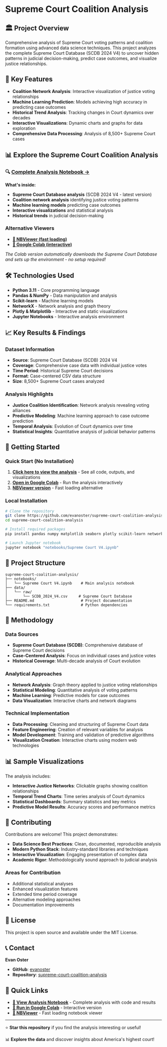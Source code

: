 # Supreme Court Coalition Analysis

## 🏛️ Project Overview

Comprehensive analysis of Supreme Court voting patterns and coalition formation using advanced data science techniques. This project analyzes the complete Supreme Court Database (SCDB 2024 V4) to uncover hidden patterns in judicial decision-making, predict case outcomes, and visualize justice relationships.

## 🎯 Key Features

- **Coalition Network Analysis**: Interactive visualization of justice voting relationships
- **Machine Learning Prediction**: Models achieving high accuracy in predicting case outcomes  
- **Historical Trend Analysis**: Tracking changes in Court dynamics over decades
- **Interactive Visualizations**: Dynamic charts and graphs for data exploration
- **Comprehensive Data Processing**: Analysis of 8,500+ Supreme Court cases

## 📊 Explore the Supreme Court Coalition Analysis

### 🔍 [Complete Analysis Notebook →](notebooks/Supreme%20Court%20V4.ipynb)

**What's inside:**
- **Supreme Court Database analysis** (SCDB 2024 V4 - latest version)
- **Coalition network analysis** identifying justice voting patterns
- **Machine learning models** predicting case outcomes
- **Interactive visualizations** and statistical analysis
- **Historical trends** in judicial decision-making

### Alternative Viewers
- **[📖 NBViewer (fast loading)](https://nbviewer.org/github/evanoster/supreme-court-coalition-analysis/blob/main/notebooks/Supreme%20Court%20V4.ipynb)**
- **[🚀 Google Colab (interactive)](https://colab.research.google.com/github/evanoster/supreme-court-coalition-analysis/blob/main/notebooks/Supreme%20Court%20V4.ipynb)**

*The Colab version automatically downloads the Supreme Court Database and sets up the environment - no setup required!*

## 🛠️ Technologies Used

- **Python 3.11** - Core programming language
- **Pandas & NumPy** - Data manipulation and analysis
- **Scikit-learn** - Machine learning models
- **NetworkX** - Network analysis and graph theory
- **Plotly & Matplotlib** - Interactive and static visualizations
- **Jupyter Notebooks** - Interactive analysis environment

## 📈 Key Results & Findings

### Dataset Information
- **Source**: Supreme Court Database (SCDB) 2024 V4
- **Coverage**: Comprehensive case data with individual justice votes
- **Time Period**: Historical Supreme Court decisions
- **Format**: Case-centered CSV data structure
- **Size**: 8,500+ Supreme Court cases analyzed

### Analysis Highlights
- **Justice Coalition Identification**: Network analysis revealing voting alliances
- **Predictive Modeling**: Machine learning approach to case outcome prediction
- **Temporal Analysis**: Evolution of Court dynamics over time
- **Statistical Insights**: Quantitative analysis of judicial behavior patterns

## 🚀 Getting Started

### Quick Start (No Installation)
1. **[Click here to view the analysis](notebooks/Supreme%20Court%20V4.ipynb)** - See all code, outputs, and visualizations
2. **[Open in Google Colab](https://colab.research.google.com/github/evanoster/supreme-court-coalition-analysis/blob/main/notebooks/Supreme%20Court%20V4.ipynb)** - Run the analysis interactively
3. **[NBViewer version](https://nbviewer.org/github/evanoster/supreme-court-coalition-analysis/blob/main/notebooks/Supreme%20Court%20V4.ipynb)** - Fast loading alternative

### Local Installation
```bash
# Clone the repository
git clone https://github.com/evanoster/supreme-court-coalition-analysis.git
cd supreme-court-coalition-analysis

# Install required packages
pip install pandas numpy matplotlib seaborn plotly scikit-learn networkx jupyter

# Launch Jupyter notebook
jupyter notebook "notebooks/Supreme Court V4.ipynb"
```

## 📁 Project Structure

```
supreme-court-coalition-analysis/
├── notebooks/
│   └── Supreme Court V4.ipynb    # Main analysis notebook
├── data/
│   └── raw/
│       └── SCDB_2024_V4.csv     # Supreme Court Database
├── README.md                     # Project documentation
└── requirements.txt              # Python dependencies
```

## 🔬 Methodology

### Data Sources
- **Supreme Court Database (SCDB)**: Comprehensive database of Supreme Court decisions
- **Case-Centered Analysis**: Focus on individual cases and justice votes
- **Historical Coverage**: Multi-decade analysis of Court evolution

### Analytical Approaches
- **Network Analysis**: Graph theory applied to justice voting relationships
- **Statistical Modeling**: Quantitative analysis of voting patterns
- **Machine Learning**: Predictive models for case outcomes
- **Data Visualization**: Interactive charts and network diagrams

### Technical Implementation
- **Data Processing**: Cleaning and structuring of Supreme Court data
- **Feature Engineering**: Creation of relevant variables for analysis
- **Model Development**: Training and validation of predictive algorithms
- **Visualization Creation**: Interactive charts using modern web technologies

## 📊 Sample Visualizations

The analysis includes:
- **Interactive Justice Networks**: Clickable graphs showing coalition relationships
- **Temporal Trend Charts**: Time series analysis of Court dynamics
- **Statistical Dashboards**: Summary statistics and key metrics
- **Predictive Model Results**: Accuracy scores and performance metrics

## 🤝 Contributing

Contributions are welcome! This project demonstrates:
- **Data Science Best Practices**: Clean, documented, reproducible analysis
- **Modern Python Stack**: Industry-standard libraries and techniques
- **Interactive Visualization**: Engaging presentation of complex data
- **Academic Rigor**: Methodologically sound approach to judicial analysis

### Areas for Contribution
- Additional statistical analyses
- Enhanced visualization features
- Extended time period coverage
- Alternative modeling approaches
- Documentation improvements

## 📄 License

This project is open source and available under the MIT License.

## 📞 Contact

**Evan Oster**
- **GitHub**: [evanoster](https://github.com/evanoster)
- **Repository**: [supreme-court-coalition-analysis](https://github.com/evanoster/supreme-court-coalition-analysis)

## 🔗 Quick Links

- **[📓 View Analysis Notebook](notebooks/Supreme%20Court%20V4.ipynb)** - Complete analysis with code and results
- **[🚀 Run in Google Colab](https://colab.research.google.com/github/evanoster/supreme-court-coalition-analysis/blob/main/notebooks/Supreme%20Court%20V4.ipynb)** - Interactive version
- **[📖 NBViewer](https://nbviewer.org/github/evanoster/supreme-court-coalition-analysis/blob/main/notebooks/Supreme%20Court%20V4.ipynb)** - Fast loading notebook viewer

---

⭐ **Star this repository** if you find the analysis interesting or useful!

📊 **Explore the data** and discover insights about America's highest court!
